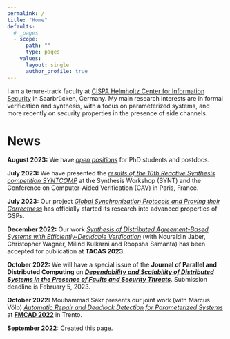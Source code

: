 ```yaml
---
permalink: /
title: "Home"
defaults:
  # _pages
  - scope:
      path: ""
      type: pages
    values:
      layout: single
      author_profile: true
---
```


I am a tenure-track faculty at [CISPA Helmholtz Center for Information Security](https://www.cispa.de) in Saarbrücken, Germany. My main research interests are in formal verification and synthesis, with a focus on parameterized systems, and more recently on security properties in the presence of side channels.

# News

**August 2023:** We have [*open positions*](/positions) for PhD students and postdocs.

**July 2023:** We have presented the [*results of the 10th Reactive Synthesis competition SYNTCOMP*](http://www.syntcomp.org/syntcomp-2023-results/) at the Synthesis Workshop (SYNT) and the Conference on Computer-Aided Verification (CAV) in Paris, France.

**July 2023:** Our project [*Global Synchronization Protocols and Proving their Correctness*](https://swenjacobs.github.io/research/#global-synchronization-protocols-and-proving-their-correctness) has officially started its research into advanced properties of GSPs.

**December 2022:** Our work [*Synthesis of Distributed Agreement-Based Systems with Efficiently-Decidable Verification*](https://doi.org/10.48550/arXiv.2208.12400) (with Nouraldin Jaber, Christopher Wagner, Milind Kulkarni and Roopsha Samanta) has been accepted for publication at **TACAS 2023**.

**October 2022:** We will have a special issue of the **Journal of Parallel and Distributed Computing** on [***Dependability and Scalability of Distributed Systems in the Presence of Faults and Security Threats***](https://www.sciencedirect.com/journal/journal-of-parallel-and-distributed-computing/about/forthcoming-special-issues#dependability-and-scalability-of-distributed-systems-in-the-presence-of-faults-and-security-threats). Submission deadline is February 5, 2023.

**October 2022:** Mouhammad Sakr presents our joint work (with Marcus Völp) [*Automatic Repair and Deadlock Detection for Parameterized Systems*](https://arxiv.org/abs/2111.03322) at [**FMCAD 2022**](https://fmcad.org/FMCAD22/accepted/) in Trento.

**September 2022:** Created this page.
